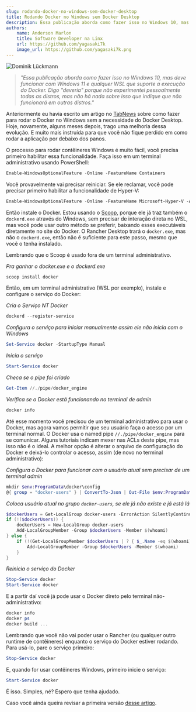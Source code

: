 ```yaml
---
slug: rodando-docker-no-windows-sem-docker-desktop
title: Rodando Docker no Windows sem Docker Desktop
description: Essa publicação aborda como fazer isso no Windows 10, mas deve funcionar com Windows 11 e qualquer WSL que suporte a execução do Docker. Digo "deveria" porque não experimentei pessoalmente todas as distros, mas não há nada sobre isso que indique que não funcionará em outras distros.
authors:
    name: Anderson Marlon
    title: Software Developer na Linx
    url: https://github.com/yagasaki7k
    image_url: https://github.com/yagasaki7k.png
---
```


![](https://images.unsplash.com/photo-1595587637401-83ff822bd63e?ixlib=rb-4.0.3&ixid=MnwxMjA3fDB8MHxwaG90by1wYWdlfHx8fGVufDB8fHx8&auto=format&fit=crop&w=901&q=80 "Dominik Lückmann")

> _"Essa publicação aborda como fazer isso no Windows 10, mas deve funcionar com Windows 11 e qualquer WSL que suporte a execução do Docker. Digo "deveria" porque não experimentei pessoalmente todas as distros, mas não há nada sobre isso que indique que não funcionará em outras distros."_

Anteriormente eu havia escrito um artigo no [TabNews](https://www.tabnews.com.br/Yagasaki/instalando-o-docker-no-wsl-2-sem-o-docker-desktop) sobre como fazer para rodar o Docker no Windows sem a necessidade do Docker Desktop. Hoje, novamente, alguns meses depois, trago uma melhoria dessa evolução. E muito mais instruída para que você não fique perdido em como rodar a aplicação por debaixo dos panos.

O processo para rodar contêineres Windows é muito fácil, você precisa primeiro habilitar essa funcionalidade. Faça isso em um terminal administrativo usando PowerShell:

```powershell
Enable-WindowsOptionalFeature -Online -FeatureName Containers
```

Você provavelmente vai precisar reiniciar. Se ele reclamar, você pode precisar primeiro habilitar a funcionalidade de Hyper-V:

```powershell
Enable-WindowsOptionalFeature -Online -FeatureName Microsoft-Hyper-V -All
```

Então instale o Docker. Estou usando o [Scoop](https://scoop.sh/), porque ele já traz também o `dockerd.exe` através do Windows, sem precisar de interação direta no WSL, mas você pode usar outro método se preferir, baixando esses executáveis diretamente no site do Docker. O Rancher Desktop trará o `docker.exe`, mas não o `dockerd.exe`, então não é suficiente para este passo, mesmo que você o tenha instalado.

Lembrando que o Scoop é usado fora de um terminal administrativo.

_Pra ganhar o docker.exe e o dockerd.exe_

```powershell
scoop install docker
```

Então, em um terminal administrativo (WSL por exemplo), instale e configure o serviço do Docker:

_Cria o Serviço NT Docker_

```powershell
dockerd --register-service
```

_Configura o serviço para iniciar manualmente assim ele não inicia com o Windows_

```powershell
Set-Service docker -StartupType Manual
```

_Inicia o serviço_

```powershell
Start-Service docker
```

_Checa se o pipe foi criado_

```powershell
Get-Item //./pipe/docker_engine
```

_Verifica se o Docker está funcionando no terminal de admin_

```powershell
docker info
```

Até esse momento você precisou de um terminal administrativo para usar o Docker, mas agora vamos permitir que seu usuário faça o acesso por um terminal normal. O Docker usa o named pipe `//./pipe/docker_engine` para se comunicar. Alguns tutoriais indicam mexer nas ACLs deste pipe, mas isso não é o ideal. A melhor opção é alterar o arquivo de configuração do Docker e deixá-lo controlar o acesso, assim (de novo no terminal administrativo):

_Configura o Docker para funcionar com o usuário atual sem precisar de um terminal admin_

```powershell
mkdir $env:ProgramData\docker\config
@{ group = "docker-users" } | ConvertTo-Json | Out-File $env:ProgramData\docker\config\daemon.json
```

_Coloca usuário atual no grupo `docker-users`, se ele já não existe e já está lá_

```powershell
$dockerUsers = Get-LocalGroup docker-users -ErrorAction SilentlyContinue
if (!($dockerUsers)) {
    dockerUsers = New-LocalGroup docker-users
    Add-LocalGroupMember -Group $dockerUsers -Member $(whoami)
} else {
    if (!(Get-LocalGroupMember $dockerUsers | ? { $_.Name -eq $(whoami) })) {
        Add-LocalGroupMember -Group $dockerUsers -Member $(whoami)
    }
}
```

_Reinicia o serviço do Docker_

```powershell
Stop-Service docker
Start-Service docker
```

E a partir daí você já pode usar o Docker direto pelo terminal não-administrativo:

```powershell
docker info
docker ps
docker build ...
```

Lembrando que você não vai poder usar o Rancher (ou qualquer outro runtime de contêineres) enquanto o serviço do Docker estiver rodando. Para usá-lo, pare o serviço primeiro:

```powershell
Stop-Service docker
```

E, quando for usar contêineres Windows, primeiro inicie o serviço:

```powershell
Start-Service docker
```

É isso. Simples, né? Espero que tenha ajudado.

Caso você ainda queira revisar a primeira versão [desse artigo](https://www.tabnews.com.br/Yagasaki/instalando-o-docker-no-wsl-2-sem-o-docker-desktop).
